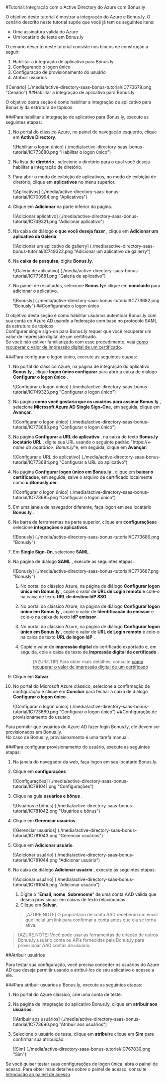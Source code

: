 <properties 
    pageTitle="Tutorial: Integração com o Active Directory do Azure com Bonus.ly | Microsoft Azure" 
    description="Saiba como usar Bonus.ly com o Azure Active Directory para habilitar o logon único, provisionamento automatizado e muito mais!" 
    services="active-directory" 
    authors="jeevansd"  
    documentationCenter="na" 
    manager="femila"/>
<tags 
    ms.service="active-directory" 
    ms.devlang="na" 
    ms.topic="article" 
    ms.tgt_pltfrm="na" 
    ms.workload="identity" 
    ms.date="09/29/2016" 
    ms.author="jeedes" />

#<a name="tutorial-azure-active-directory-integration-with-bonusly"></a>Tutorial: Integração com o Active Directory do Azure com Bonus.ly

O objetivo deste tutorial é mostrar a integração do Azure e Bonus.ly. O cenário descrito neste tutorial supõe que você já tem os seguintes itens:

-   Uma assinatura válida do Azure
-   Um locatário de teste em Bonus.ly

O cenário descrito neste tutorial consiste nos blocos de construção a seguir:

1.  Habilitar a integração de aplicativo para Bonus.ly
2.  Configurando o logon único
3.  Configuração de provisionamento do usuário
4.  Atribuir usuários

![Cenário] (./media/active-directory-saas-bonus-tutorial/IC773679.png "Cenário")
##<a name="enabling-the-application-integration-for-bonusly"></a>Habilitar a integração de aplicativo para Bonus.ly

O objetivo desta seção é como habilitar a integração de aplicativo para Bonus.ly da estrutura de tópicos.

###<a name="to-enable-the-application-integration-for-bonusly-perform-the-following-steps"></a>Para habilitar a integração de aplicativo para Bonus.ly, execute as seguintes etapas:

1.  No portal do clássico Azure, no painel de navegação esquerdo, clique em **Active Directory**.

    ![Habilitar o logon único] (./media/active-directory-saas-bonus-tutorial/IC773680.png "Habilitar o logon único")

2.  Na lista de **diretório** , selecione o diretório para o qual você deseja habilitar a integração de diretório.

3.  Para abrir o modo de exibição de aplicativos, no modo de exibição de diretório, clique em **aplicativos** no menu superior.

    ![Aplicativos] (./media/active-directory-saas-bonus-tutorial/IC700994.png "Aplicativos")

4.  Clique em **Adicionar** na parte inferior da página.

    ![Adicionar aplicativo] (./media/active-directory-saas-bonus-tutorial/IC749321.png "Adicionar aplicativo")

5.  Na caixa de diálogo **o que você deseja fazer** , clique em **Adicionar um aplicativo da Galeria**.

    ![Adicionar um aplicativo de gallerry] (./media/active-directory-saas-bonus-tutorial/IC749322.png "Adicionar um aplicativo de gallerry")

6.  Na **caixa de pesquisa**, digite **Bonus.ly**.

    ![Galeria de aplicativo] (./media/active-directory-saas-bonus-tutorial/IC773681.png "Galeria de aplicativo")

7.  No painel de resultados, selecione **Bonus.ly**e clique em **concluído** para adicionar o aplicativo.

    ![Bonusly] (./media/active-directory-saas-bonus-tutorial/IC773682.png "Bonusly")
##<a name="configuring-single-sign-on"></a>Configurando o logon único

O objetivo desta seção é como habilitar usuários autenticar Bonus.ly com sua conta do Azure AD usando a federação com base no protocolo SAML da estrutura de tópicos.  
Configurar single sign-on para Bonus.ly requer que você recuperar um valor de impressão digital de um certificado.  
Se você não estiver familiarizado com esse procedimento, veja [como recuperar o valor de impressão digital de um certificado](http://youtu.be/YKQF266SAxI).

###<a name="to-configure-single-sign-on-perform-the-following-steps"></a>Para configurar o logon único, execute as seguintes etapas:

1.  No portal do clássico Azure, na página de integração do aplicativo **Bonus.ly** , clique **logon único configurar** para abrir a caixa de diálogo **Configurar o logon único** .

    ![Configurar o logon único] (./media/active-directory-saas-bonus-tutorial/IC749323.png "Configurar o logon único")

2.  Na página **como você gostaria que os usuários para assinar Bonus.ly** , selecione **Microsoft Azure AD Single Sign-On**e, em seguida, clique em **Avançar**.

    ![Configurar o logon único] (./media/active-directory-saas-bonus-tutorial/IC773683.png "Configurar o logon único")

3.  Na página **Configurar a URL do aplicativo** , na caixa de texto **Bonus.ly locatário URL** , digite sua URL usando o seguinte padrão "https://*\<-nome do locatário\>. Bonus.ly*"e, em seguida, clique em **Avançar**: 

    ![Configurar a URL do aplicativo] (./media/active-directory-saas-bonus-tutorial/IC773684.png "Configurar a URL do aplicativo")

4.  Na página **Configurar logon único em Bonus.ly** , clique em **baixar o certificado**e, em seguida, salve o arquivo de certificado localmente como **c:\\Bonusly.cer**.

    ![Configurar o logon único] (./media/active-directory-saas-bonus-tutorial/IC773685.png "Configurar o logon único")

5.  Em uma janela de navegador diferente, faça logon em seu locatário **Bonus.ly** .

6.  Na barra de ferramentas na parte superior, clique em **configurações**e selecione **integrações e aplicativos**.

    ![Bonusly] (./media/active-directory-saas-bonus-tutorial/IC773686.png "Bonusly")

7.  Em **Single Sign-On**, selecione **SAML**.

8.  Na página de diálogo **SAML** , execute as seguintes etapas:

    ![Bonusly] (./media/active-directory-saas-bonus-tutorial/IC773687.png "Bonusly")

    1.  No portal do clássico Azure, na página de diálogo **Configurar logon único em Bonus.ly** , copie o valor de **URL de Login remoto** e cole-o na caixa de texto **URL de destino IdP SSO** .
    2.  No portal do clássico Azure, na página de diálogo **Configurar logon único em Bonus.ly** , copie o valor de **Identificação do emissor** e cole-o na caixa de texto **IdP emissor** .
    3.  No portal do clássico Azure, na página de diálogo **Configurar logon único em Bonus.ly** , copie o valor de **URL de Login remoto** e cole-o na caixa de texto **URL de logon IdP** .
    4.  Copie o valor de **impressão digital** do certificado exportado e, em seguida, cole a caixa de texto de **Impressão digital de certificado** .

        >[AZURE.TIP] Para obter mais detalhes, consulte [como recuperar o valor de impressão digital de um certificado](http://youtu.be/YKQF266SAxI)

9.  Clique em **Salvar**.

10. No portal do Microsoft Azure clássico, selecione a confirmação de configuração e clique em **Concluir** para fechar a caixa de diálogo **Configurar o logon único** .

    ![Configurar o logon único] (./media/active-directory-saas-bonus-tutorial/IC773689.png "Configurar o logon único")
##<a name="configuring-user-provisioning"></a>Configuração de provisionamento do usuário

Para permitir que usuários do Azure AD fazer login Bonus.ly, ele devem ser provisionados em Bonus.ly.  
No caso de Bonus.ly, provisionamento é uma tarefa manual.

###<a name="to-configure-user-provisioning-perform-the-following-steps"></a>Para configurar provisionamento do usuário, execute as seguintes etapas:

1.  Na janela do navegador da web, faça logon em seu locatário Bonus.ly.

2.  Clique em **configurações**

    ![Configurações] (./media/active-directory-saas-bonus-tutorial/IC781041.png "Configurações")

3.  Clique na guia **usuários e bônus** .

    ![Usuários e bônus] (./media/active-directory-saas-bonus-tutorial/IC781042.png "Usuários e bônus")

4.  Clique em **Gerenciar usuários**.

    ![Gerenciar usuários] (./media/active-directory-saas-bonus-tutorial/IC781043.png "Gerenciar usuários")

5.  Clique em **Adicionar usuário**.

    ![Adicionar usuário] (./media/active-directory-saas-bonus-tutorial/IC781044.png "Adicionar usuário")

6.  Na caixa de diálogo **Adicionar usuário** , execute as seguintes etapas:

    ![Adicionar usuário] (./media/active-directory-saas-bonus-tutorial/IC781045.png "Adicionar usuário")

    1.  Digite o "**Email**, **nome**, **Sobrenome**" de uma conta AAD válida que deseja provisionar em caixas de texto relacionadas.
    2.  Clique em **Salvar**.

    >[AZURE.NOTE] O proprietário de conta AAD receberão um email que inclui um link para confirmar a conta antes que ela se torna ativa.

>[AZURE.NOTE] Você pode usar as ferramentas de criação de outros Bonus.ly usuário conta ou APIs fornecidas pela Bonus.ly para provisionar AAD contas de usuário.

##<a name="assigning-users"></a>Atribuir usuários

Para testar sua configuração, você precisa conceder os usuários do Azure AD que deseja permitir usando a atribuí-los de seu aplicativo o acesso a ele.

###<a name="to-assign-users-to-bonusly-perform-the-following-steps"></a>Para atribuir usuários a Bonus.ly, execute as seguintes etapas:

1.  No portal do Azure clássico, crie uma conta de teste.

2.  Na página de integração do aplicativo Bonus.ly, clique em **atribuir aos usuários**.

    ![Atribuir aos usuários] (./media/active-directory-saas-bonus-tutorial/IC773690.png "Atribuir aos usuários")

3.  Selecione o usuário de teste, clique em **atribuir**e clique em **Sim** para confirmar sua atribuição.

    ![Sim] (./media/active-directory-saas-bonus-tutorial/IC767830.png "Sim")

Se você quiser testar suas configurações de logon única, abra o painel de acesso. Para obter mais detalhes sobre o painel de acesso, consulte [Introdução ao painel de acesso](active-directory-saas-access-panel-introduction.md).
